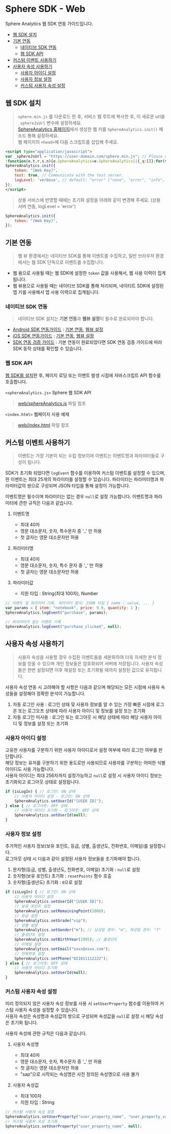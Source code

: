 # Sphere SDK - Web

Sphere Analytics 웹 SDK 연동 가이드입니다.

* [웹 SDK 설치](#웹-SDK-설치)
* [기본 연동](#기본-연동)
  * [네이티브 SDK 연동](#네이티브-SDK-연동)
  * [웹 SDK API](#웹-SDK-API)
* [커스텀 이벤트 사용하기](#커스텀-이벤트-사용하기)
* [사용자 속성 사용하기](#사용자-속성-사용하기)
  * [사용자 아이디 설정](#사용자-아이디-설정)
  * [사용자 정보 설정](#사용자-정보-설정)
  * [커스텀 사용자 속성 설정](#커스텀-사용자-속성-설정)

## 웹 SDK 설치

> `sphere.min.js` 를 다운로드 한 후, 서비스 웹 루트에 복사한 후, 이 새로운 url을 `_sphereJsUrl` 변수에 설정하세요.  
> [SphereAnalytics 홈페이지](https://analytics.tand.kr)에서 생성한 웹 키를 `SphereAnalytics.init()` 메소드 통해 설정하세요.  
> 웹 페이지의 `<head>`에 다음 스크립트를 삽입해 주세요.
```html
<script type="application/javascript">
var _sphereJsUrl = "https://user-domain.com/sphere.min.js"; // Please change to the sdk download url on your site.
!function(e,t,r,s,n){e.SphereAnalytics=e.SphereAnalytics||{_q:[]};for(var i=0;i<s.length;i++)n(e.SphereAnalytics,s[i]);o=t.createElement("script");o.async=!0,o.src=r;a=t.getElementsByTagName("script")[0];a.parentNode.insertBefore(o,a)}(window,document,_sphereJsUrl,["init","setUserId","setGrade","setGender","setBirthYear","setPhone","setEmail","setRemainingPoint","setTotalEarnedPoint","setTotalUsedPoint","setUserProperty","logEvent","requestUpload","setLogLevel"],function(e,t){e[t]=function(){return e._q.push([t,arguments]),e}});
SphereAnalytics.init({
    token: "[Web Key]",
    test: true, // Communicate with the test server.
    logLevel: 'verbose', // default: "error" ["none", "error", "info", "verbose"]
});
</script>
```
> 상용 서비스에 반영할 때에는 초기화 설정을 아래와 같이 변경해 주세요. (상용 서버 연동, logLevel = 'error')
```js
SphereAnalytics.init({
    token: "[Web Key]",
});
```

## 기본 연동

> 웹 뷰 환경에서는 네이티브 SDK를 통해 이벤트를 수집하고, 일반 브라우저 환경에서는 웹 SDK 단독으로 이벤트를 수집합니다.

* 웹 용으로 사용될 때는 웹 SDK에 설정한 `token` 값을 사용해서, 웹 사용 이력이 집계됩니다.
* 웹 뷰용으로 사용될 때는 네이티브 SDK를 통해 처리되며, 네이티트 SDK에 설정된 앱 키를 사용해서 앱 사용 이력으로 집계됩니다.

### 네이티브 SDK 연동
> 네이티브 SDK 설치는 **기본 연동**과 **웹뷰 설정**이 필수로 완료되어야 합니다.

* [Android SDK 연동가이드](https://github.com/tand-git/android-sdk) : [기본 연동](https://github.com/tand-git/android-sdk#기본-연동), [웹뷰 설정](https://github.com/tand-git/android-sdk#웹뷰-설정)
* [iOS SDK 연동가이드](https://github.com/tand-git/ios-sdk) : [기본 연동](https://github.com/tand-git/ios-sdk#기본-연동), [웹뷰 설정](https://github.com/tand-git/ios-sdk#웹뷰-설정)
* [SDK 연동 검증 가이드](https://github.com/tand-git/sphere-sdk/blob/master/guide/SDK_Inspection.md) : 기본 연동이 완료되었다면 SDK 연동 검증 가이드에 따라 SDK 동작 상태를 확인할 수 있습니다.

### 웹 SDK API

[웹 SDK를 설치](#웹-SDK-설치)한 후, 페이지 로딩 또는 이벤트 발생 시점에 자바스크립트 API 함수를 호출합니다.

`<sphereAnalytics.js>` Sphere 웹 SDK API
> [web/sphereAnalytics.js](web/sphereAnalytics.js) 파일 참조

`<index.html>` 웹페이지 사용 예제
> [web/index.html](web/index.html) 파일 참조

## 커스텀 이벤트 사용하기

> 이벤트는 가장 기본이 되는 수집 정보이며 이벤트는 이벤트명과 파라미터들로 구성이 됩니다.

SDK가 초기화 되었다면 `logEvent` 함수를 이용하여 커스텀 이벤트를 설정할 수 있으며, 한 이벤트는 최대 25개의 파라미터를 설정할 수 있습니다.
파라미터는 파라미터명과 파라미터값의 쌍으로 구성되며 JSON 타입을 통해 설정이 가능합니다.

이벤트명은 필수이며 파라미터는 없는 경우 `null`로 설정 가능합니다. 이벤트명과 파라미터에 관한 규칙은 다음과 같습니다.

1. 이벤트명
    * 최대 40자  
    * 영문 대소문자, 숫자, 특수문자 중 ‘_’ 만 허용  
    * 첫 글자는 영문 대소문자만 허용

2. 파라미터명
    * 최대 40자  
    * 영문 대소문자, 숫자, 특수 문자 중 ‘_’ 만 허용  
    * 첫 글자는 영문 대소문자만 허용

3. 파라미터값
    * 지원 타입 : String(최대 100자), Number

```js
// 이벤트 및 파라미터 기록. 파라미터 형식: JSON 타입 { name : value, ... }
var params = { item: "notebook", price: 9.9, quantity: 1 };
SphereAnalytics.logEvent("purchase", params);

// 파라미터가 없는 이벤트 기록
SphereAnalytics.logEvent("purchase_clicked", null);
```

## 사용자 속성 사용하기

> 사용자 속성을 사용할 경우 수집된 이벤트들을 세분화하여 더욱 자세한 분석 정보를 얻을 수 있으며 개인 정보들은 암호화되어 서버에 저장됩니다. 사용자 속성들은 한번 설정되면 이후 재설정 또는 초기화될 때까지 설정된 값으로 유지됩니다.

사용자 속성 연동 시 고려해야 할 사항은 다음과 같으며 해당되는 모든 시점에 사용자 속성들을 설정해야 정확한 분석이 가능합니다.

1. 자동 로그인 사용 : 로그인 상태 및 사용자 정보를 알 수 있는 가장 빠른 시점에 로그온 또는 로그오프 상태에 따라 사용자 아이디 및 정보를 설정 또는 초기화
2. 자동 로그인 미사용 : 로그인 또는 로그아웃 시 해당 상태에 따라 해당 사용자 아이디 및 정보를 설정 또는 초기화

### 사용자 아이디 설정

고유한 사용자를 구분하기 위한 사용자 아이디로서 설정 여부에 따라 로그인 여부를 판단합니다.  
해당 정보는 유저를 구분하기 위한 용도로만 사용되므로 사용자를 구분하는 어떠한 식별 아이디도 사용 가능합니다.  
사용자 아이디는 최대 256자까지 설정가능하고 `null`로 설정 시 사용자 아이디 정보는 초기화되고 로그아웃 상태로 설정됩니다.  

```js
if (isLogIn) { // 로그인: ON 상태
    // 사용자 아이디 설정 - 로그인: ON 상태
    SphereAnalytics.setUserId("[USER ID]");
} else { // 로그아웃: OFF 상태
    // 사용자 아이디 초기화 - 로그아웃: OFF 상태
    SphereAnalytics.setUserId(null);
}
```

### 사용자 정보 설정

추가적인 사용자 정보(보유 포인트, 등급, 성별, 출생년도, 전화번호, 이메일)를 설정합니다.  
로그아웃 상태 시 다음과 같이 설정된 사용자 정보들을 초기화해야 합니다.

1. 문자형(등급, 성별, 출생년도, 전화번호, 이메일) 초기화 : `null`로 설정
2. 숫자형(보유 포인트) 초기화 : `resetPoints` 함수 호출
3. 숫자형(출생년도) 초기화 : `0`으로 설정

```js
if (isLogIn) { // 로그인: ON 상태
    // 사용자 아이디 설정
    SphereAnalytics.setUserId("[USER ID]");
    // 보유 포인트 설정
    SphereAnalytics.setRemainingPoint(1000);
    // 등급 설정
    SphereAnalytics.setGrade("vip");
    // 성별 설정
    SphereAnalytics.setGender("m"); // 남성일 경우: "m", 여성일 경우: "f"
    // 출생년도 설정
    SphereAnalytics.setBirthYear(1995); // 출생년도
    // 이메일 설정
    SphereAnalytics.setEmail("xxxx@xxxx.com");
    // 전화번호 설정
    SphereAnalytics.setPhone("821011112222");
} else { // 로그아웃: OFF 상태
    // 사용자 아이디 초기화
    SphereAnalytics.setUserId(null);
}
```

### 커스텀 사용자 속성 설정

미리 정의되지 않은 사용자 속성 정보를 사용 시 `setUserProperty` 함수를 이용하여 커스텀 사용자 속성을 설정할 수 있습니다.  
사용자 속성은 속성명과 속성값의 쌍으로 구성되며 속성값을 `null`로 설정 시 해당 속성은 초기화 됩니다.

사용자 속성에 관한 규칙은 다음과 같습니다.

1. 사용자 속성명
    * 최대 40자
    * 영문 대소문자, 숫자, 특수문자 중 ‘_’ 만 허용
    * 첫 글자는 영문 대소문자만 허용
    * "sap"으로 시작되는 속성명은 사전 정의된 속성명으로 사용 불가

2. 사용자 속성값
    * 최대 100자
    * 지원 타입 : String

```js
// 커스텀 사용자 속성 설정
SphereAnalytics.setUserProperty("user_property_name", "user_property_value");
// 커스텀 사용자 속성 초기화
SphereAnalytics.setUserProperty("user_property_name", null);
```
